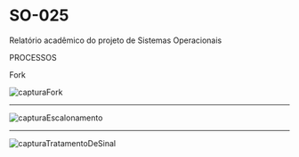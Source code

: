 # SO-025
Relatório acadêmico do projeto de Sistemas Operacionais



PROCESSOS

Fork

![capturaFork](https://github.com/user-attachments/assets/8a8db02a-078f-4086-a0a2-c1ff0c9565d1)

---------------------------------------------------------------------------------------------------------------------------------------------------------------------

![capturaEscalonamento](https://github.com/user-attachments/assets/95b983fa-a66e-49e7-833a-a45eed58f102)

---------------------------------------------------------------------------------------------------------------------------------------------------------------------

![capturaTratamentoDeSinal](https://github.com/user-attachments/assets/a7d95f85-661c-4005-a2ab-41f09cd3473c)



